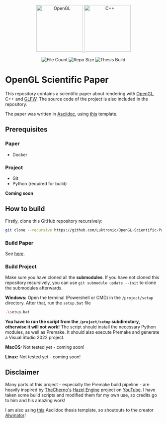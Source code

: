 <p align="center">
    <a href="https://www.opengl.org/" target="blank">
        <img src="https://upload.wikimedia.org/wikipedia/commons/thumb/e/e9/Opengl-logo.svg/1920px-Opengl-logo.svg.png" height="150" alt="OpenGL"/>
    </a>
    <a>
        <img src="https://brandslogos.com/wp-content/uploads/images/large/c-logo.png" height="150" alt="C++"/>
    </a>
</p>

<p align="center">
    <img src="https://img.shields.io/github/directory-file-count/Luktronic/OpenGL-Scientific-Paper.svg" alt="File Count" />
    <img src="https://img.shields.io/github/repo-size/Luktronic/OpenGL-Scientific-Paper.svg" alt="Repo Size" />
    <img src="https://github.com/Luktronic/OpenGL-Scientific-Paper/actions/workflows/build.yml/badge.svg" alt="Thesis Build"/>
</p>

# OpenGL Scientific Paper

This repository contains a scientific paper about rendering with <a href="https://www.opengl.org/" target="blank">OpenGL</a>, C++ and <a href="https://www.glfw.org/" target="blank">GLFW</a>. The source code of the project is also included in the repository.

The paper was written in [Asciidoc](https://asciidoc.org/), using [this](https://github.com/Alwinator/thesis-template) template.

## Prerequisites

### Paper

- Docker

### Project

- Git
- Python (required for build)

**Coming soon**

## How to build

Firstly, clone this GitHub repository recursively:

```sh
git clone --recursive https://github.com/Luktronic/OpenGL-Scientific-Paper.git
```

### Build Paper

See <a href="https://github.com/Alwinator/thesis-template#getting-started" target="blank">here</a>.

### Build Project

Make sure you have cloned all the **submodules**. If you have not cloned this repository recursively, you can use `git submodule update --init` to clone the submodules afterwards.

**Windows:**
Open the terminal (Powershell or CMD) in the `/project/setup` directory. After that, run the `setup.bat` file

```sh
.\setup.bat
```

**You have to run the script from the `/project/setup` subdirectory, otherwise it will not work!**
The script should install the necessary Python modules, as well as Premake. It should also execute Premake and generate a Visual Studio 2022 project.  

**MacOS:**
Not tested yet - coming soon!

**Linux:**
Not tested yet - coming soon!

## Disclaimer

Many parts of this project - especially the Premake build pipeline - are heavily inspired by [TheCherno's](https://www.youtube.com/c/TheChernoProject) [Hazel Engine](https://github.com/TheCherno/Hazel) project on [YouTube](https://www.youtube.com/playlist?list=PLlrATfBNZ98dC-V-N3m0Go4deliWHPFwT). I have taken some build scripts and modified them for my own use, so credits go to him and his amazing work!

I am also using [this](https://github.com/Alwinator/thesis-template) Asciidoc thesis template, so shoutouts to the creator [Alwinator](https://github.com/Alwinator)!
